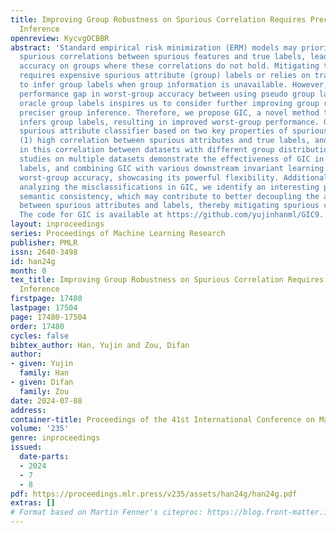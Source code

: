 ```yaml
---
title: Improving Group Robustness on Spurious Correlation Requires Preciser Group
  Inference
openreview: KycvgOCBBR
abstract: 'Standard empirical risk minimization (ERM) models may prioritize learning
  spurious correlations between spurious features and true labels, leading to poor
  accuracy on groups where these correlations do not hold. Mitigating this issue often
  requires expensive spurious attribute (group) labels or relies on trained ERM models
  to infer group labels when group information is unavailable. However, the significant
  performance gap in worst-group accuracy between using pseudo group labels and using
  oracle group labels inspires us to consider further improving group robustness through
  preciser group inference. Therefore, we propose GIC, a novel method that accurately
  infers group labels, resulting in improved worst-group performance. GIC trains a
  spurious attribute classifier based on two key properties of spurious correlations:
  (1) high correlation between spurious attributes and true labels, and (2) variability
  in this correlation between datasets with different group distributions. Empirical
  studies on multiple datasets demonstrate the effectiveness of GIC in inferring group
  labels, and combining GIC with various downstream invariant learning methods improves
  worst-group accuracy, showcasing its powerful flexibility. Additionally, through
  analyzing the misclassifications in GIC, we identify an interesting phenomenon called
  semantic consistency, which may contribute to better decoupling the association
  between spurious attributes and labels, thereby mitigating spurious correlation.
  The code for GIC is available at https://github.com/yujinhanml/GIC9.'
layout: inproceedings
series: Proceedings of Machine Learning Research
publisher: PMLR
issn: 2640-3498
id: han24g
month: 0
tex_title: Improving Group Robustness on Spurious Correlation Requires Preciser Group
  Inference
firstpage: 17480
lastpage: 17504
page: 17480-17504
order: 17480
cycles: false
bibtex_author: Han, Yujin and Zou, Difan
author:
- given: Yujin
  family: Han
- given: Difan
  family: Zou
date: 2024-07-08
address:
container-title: Proceedings of the 41st International Conference on Machine Learning
volume: '235'
genre: inproceedings
issued:
  date-parts:
  - 2024
  - 7
  - 8
pdf: https://proceedings.mlr.press/v235/assets/han24g/han24g.pdf
extras: []
# Format based on Martin Fenner's citeproc: https://blog.front-matter.io/posts/citeproc-yaml-for-bibliographies/
---
```

